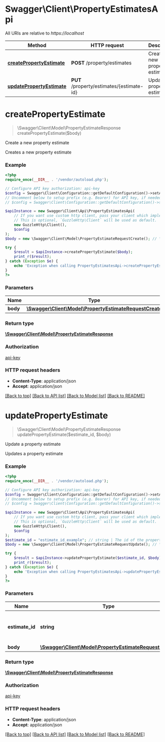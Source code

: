 # Swagger\Client\PropertyEstimatesApi

All URIs are relative to *https://localhost*

Method | HTTP request | Description
------------- | ------------- | -------------
[**createPropertyEstimate**](PropertyEstimatesApi.md#createPropertyEstimate) | **POST** /property/estimates | Create a new property estimate
[**updatePropertyEstimate**](PropertyEstimatesApi.md#updatePropertyEstimate) | **PUT** /property/estimates/{estimate-id} | Update a property estimate


# **createPropertyEstimate**
> \Swagger\Client\Model\PropertyEstimateResponse createPropertyEstimate($body)

Create a new property estimate

Creates a new property estimate

### Example
```php
<?php
require_once(__DIR__ . '/vendor/autoload.php');

// Configure API key authorization: api-key
$config = Swagger\Client\Configuration::getDefaultConfiguration()->setApiKey('x-api-key', 'YOUR_API_KEY');
// Uncomment below to setup prefix (e.g. Bearer) for API key, if needed
// $config = Swagger\Client\Configuration::getDefaultConfiguration()->setApiKeyPrefix('x-api-key', 'Bearer');

$apiInstance = new Swagger\Client\Api\PropertyEstimatesApi(
    // If you want use custom http client, pass your client which implements `GuzzleHttp\ClientInterface`.
    // This is optional, `GuzzleHttp\Client` will be used as default.
    new GuzzleHttp\Client(),
    $config
);
$body = new \Swagger\Client\Model\PropertyEstimateRequestCreate(); // \Swagger\Client\Model\PropertyEstimateRequestCreate | 

try {
    $result = $apiInstance->createPropertyEstimate($body);
    print_r($result);
} catch (Exception $e) {
    echo 'Exception when calling PropertyEstimatesApi->createPropertyEstimate: ', $e->getMessage(), PHP_EOL;
}
?>
```

### Parameters

Name | Type | Description  | Notes
------------- | ------------- | ------------- | -------------
 **body** | [**\Swagger\Client\Model\PropertyEstimateRequestCreate**](../Model/PropertyEstimateRequestCreate.md)|  |

### Return type

[**\Swagger\Client\Model\PropertyEstimateResponse**](../Model/PropertyEstimateResponse.md)

### Authorization

[api-key](../../README.md#api-key)

### HTTP request headers

 - **Content-Type**: application/json
 - **Accept**: application/json

[[Back to top]](#) [[Back to API list]](../../README.md#documentation-for-api-endpoints) [[Back to Model list]](../../README.md#documentation-for-models) [[Back to README]](../../README.md)

# **updatePropertyEstimate**
> \Swagger\Client\Model\PropertyEstimateResponse updatePropertyEstimate($estimate_id, $body)

Update a property estimate

Updates a property estimate

### Example
```php
<?php
require_once(__DIR__ . '/vendor/autoload.php');

// Configure API key authorization: api-key
$config = Swagger\Client\Configuration::getDefaultConfiguration()->setApiKey('x-api-key', 'YOUR_API_KEY');
// Uncomment below to setup prefix (e.g. Bearer) for API key, if needed
// $config = Swagger\Client\Configuration::getDefaultConfiguration()->setApiKeyPrefix('x-api-key', 'Bearer');

$apiInstance = new Swagger\Client\Api\PropertyEstimatesApi(
    // If you want use custom http client, pass your client which implements `GuzzleHttp\ClientInterface`.
    // This is optional, `GuzzleHttp\Client` will be used as default.
    new GuzzleHttp\Client(),
    $config
);
$estimate_id = "estimate_id_example"; // string | The id of the property estimate to be updated
$body = new \Swagger\Client\Model\PropertyEstimateRequestUpdate(); // \Swagger\Client\Model\PropertyEstimateRequestUpdate | 

try {
    $result = $apiInstance->updatePropertyEstimate($estimate_id, $body);
    print_r($result);
} catch (Exception $e) {
    echo 'Exception when calling PropertyEstimatesApi->updatePropertyEstimate: ', $e->getMessage(), PHP_EOL;
}
?>
```

### Parameters

Name | Type | Description  | Notes
------------- | ------------- | ------------- | -------------
 **estimate_id** | **string**| The id of the property estimate to be updated |
 **body** | [**\Swagger\Client\Model\PropertyEstimateRequestUpdate**](../Model/PropertyEstimateRequestUpdate.md)|  |

### Return type

[**\Swagger\Client\Model\PropertyEstimateResponse**](../Model/PropertyEstimateResponse.md)

### Authorization

[api-key](../../README.md#api-key)

### HTTP request headers

 - **Content-Type**: application/json
 - **Accept**: application/json

[[Back to top]](#) [[Back to API list]](../../README.md#documentation-for-api-endpoints) [[Back to Model list]](../../README.md#documentation-for-models) [[Back to README]](../../README.md)

